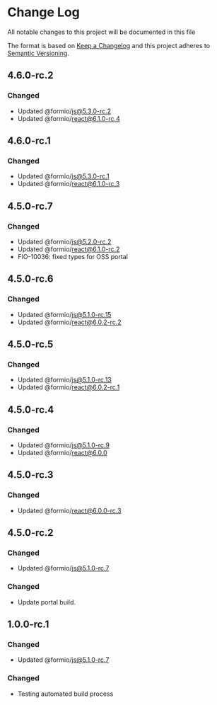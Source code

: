 # Change Log
All notable changes to this project will be documented in this file

The format is based on [Keep a Changelog](http://keepachangelog.com/)
and this project adheres to [Semantic Versioning](http://semver.org/).

## 4.6.0-rc.2
### Changed
 - Updated @formio/js@5.3.0-rc.2
 - Updated @formio/react@6.1.0-rc.4

## 4.6.0-rc.1
### Changed
 - Updated @formio/js@5.3.0-rc.1
 - Updated @formio/react@6.1.0-rc.3


## 4.5.0-rc.7
### Changed
 - Updated @formio/js@5.2.0-rc.2
 - Updated @formio/react@6.1.0-rc.2
 - FIO-10036: fixed types for OSS portal

## 4.5.0-rc.6
### Changed
 - Updated @formio/js@5.1.0-rc.15
 - Updated @formio/react@6.0.2-rc.2

## 4.5.0-rc.5
### Changed
 - Updated @formio/js@5.1.0-rc.13
 - Updated @formio/react@6.0.2-rc.1

## 4.5.0-rc.4
### Changed
 - Updated @formio/js@5.1.0-rc.9
 - Updated @formio/react@6.0.0

## 4.5.0-rc.3
### Changed
 - Updated @formio/react@6.0.0-rc.3

## 4.5.0-rc.2
### Changed
 - Updated @formio/js@5.1.0-rc.7

### Changed
 - Update portal build.

## 1.0.0-rc.1
### Changed
 - Updated @formio/js@5.1.0-rc.7

### Changed
 - Testing automated build process
